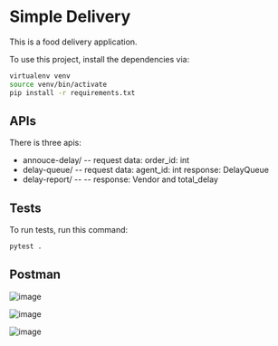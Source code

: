 # Simple Delivery

This is a food delivery application.

To use this project, install the dependencies via:

```sh
virtualenv venv
source venv/bin/activate
pip install -r requirements.txt
```


## APIs

There is three apis:

- annouce-delay/  -- request data: order_id: int
- delay-queue/    -- request data: agent_id: int  response: DelayQueue
- delay-report/   --           --                 response: Vendor and total_delay 

## Tests

To run tests, run this command:

```sh
pytest .
```

## Postman

![image](https://github.com/tehis/simple-delivery/assets/43639641/7bc4ea8a-1a30-456c-8077-dac89c388d51)


![image](https://github.com/tehis/simple-delivery/assets/43639641/d2e7167d-4330-473f-876e-935b8c3f0aab)


![image](https://github.com/tehis/simple-delivery/assets/43639641/62d8cdb3-a846-4c70-9ac9-96441a396857)


